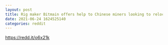 ```yaml
--- 
layout: post 
title: Rig maker Bitmain offers help to Chinese miners looking to relocate abroad 
date: 2021-06-24 1624525140 
categories: reddit 
--- 
```

https://redd.it/o6x21k